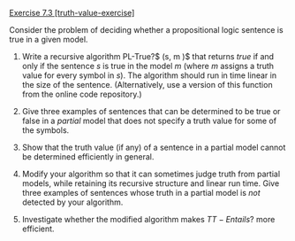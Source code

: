 [Exercise 7.3 \[truth-value-exercise\]](7-3/)

Consider the problem of deciding whether a
propositional logic sentence is true in a given model.

1.  Write a recursive algorithm PL-True?$ (s, m )$ that returns ${true}$ if and
    only if the sentence $s$ is true in the model $m$ (where $m$ assigns
    a truth value for every symbol in $s$). The algorithm should run in
    time linear in the size of the sentence. (Alternatively, use a
    version of this function from the online code repository.)

2.  Give three examples of sentences that can be determined to be true
    or false in a *partial* model that does not specify a
    truth value for some of the symbols.

3.  Show that the truth value (if any) of a sentence in a partial model
    cannot be determined efficiently in general.

4.  Modify your algorithm so that it can sometimes judge truth from
    partial models, while retaining its recursive structure and linear
    run time. Give three examples of sentences whose truth in a partial
    model is *not* detected by your algorithm.

5.  Investigate whether the modified algorithm makes $TT-Entails?$ more efficient.
